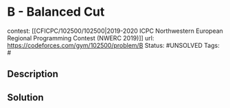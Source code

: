 # B - Balanced Cut

contest: [[CFICPC/102500/102500|2019-2020 ICPC Northwestern European Regional Programming Contest (NWERC 2019)]]
url: https://codeforces.com/gym/102500/problem/B
Status: #UNSOLVED
Tags: #

## Description

## Solution

